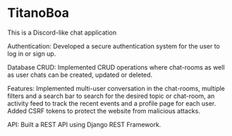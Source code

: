# TitanoBoa
 This is a Discord-like chat application
 
Authentication: Developed a secure authentication system for the user to log in or sign up.

Database CRUD: Implemented CRUD operations where chat-rooms as well as user chats can be created,
updated or deleted.

Features: Implemented multi-user conversation in the chat-rooms, multiple filters and a search bar to search
for the desired topic or chat-room, an activity feed to track the recent events and a profile page for each user.
Added CSRF tokens to protect the website from malicious attacks.

API: Built a REST API using Django REST Framework.
